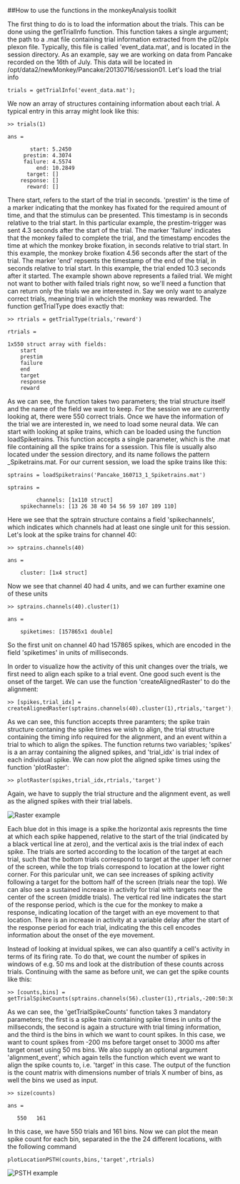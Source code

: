 ##How to use the functions in the monkeyAnalysis toolkit

The first thing to do is to load the information about the trials. This can be done using the getTrialInfo function. This function takes a single argument; the path to a .mat file containing trial information extracted from the pl2/plx plexon file. Typically, this file is called 'event_data.mat', and is located in the session directory. As an example, say we are working on data from Pancake recorded on the 16th of July. This data will be located in /opt/data2/newMonkey/Pancake/20130716/session01. Let's load the trial info

	trials = getTrialInfo('event_data.mat');

We now an array of structures containing information about each trial. A typical entry in this array might look like this:

	>> trials(1)

	ans = 

		   start: 5.2450
		 prestim: 4.3074
		 failure: 4.5574
			 end: 10.2849
		  target: []
		response: []
		  reward: []

There start, refers to the start of the trial in seconds. 'prestim' is the time of a marker indicating that the monkey has fixated for the required amount of time, and that the stimulus can be presented. This timestamp is in seconds relative to the trial start. In this particular example, the prestim-trigger was sent 4.3 seconds after the start of the trial. The marker 'failure' indicates that the monkey failed to complete the trial, and the timestamp encodes the time at which the monkey broke fixation, in seconds relative to trial start. In this example, the monkey broke fixation 4.56 seconds after the start of the trial. The marker 'end' repsents the timestamp of the end of the trial, in seconds relative to trial start. In this example, the trial ended 10.3 seconds after it started. 
The example shown above represents a failed trial. We might not want to bother with failed trials right now, so we'll need a function that can return only the trials we are interested in. Say we only want to analyze correct trials, meaning trial in whcich the monkey was rewarded. The function getTrialType does exactly that:

	>> rtrials = getTrialType(trials,'reward')

	rtrials = 

	1x550 struct array with fields:
		start
		prestim
		failure
		end
		target
		response
		reward

As we can see, the function takes two parameters; the trial structure itself and the name of the field we want to keep. For the session we are currently looking at, there were 550 correct trials. 
Once we have the information of the trial we are interested in, we need to load some neural data. We can start with looking at spike trains, which can be loaded using the function loadSpiketrains. This function accepts a single parameter, which is the .mat file containing all the spike trains for a ssession. This file is usually also located under the session directory, and its name follows the pattern <animal>_<date>_<session number>_Spiketrains.mat. For our current session, we load the spike trains like this:

	sptrains = loadSpiketrains('Pancake_160713_1_Spiketrains.mat')

	sptrains = 

			 channels: [1x110 struct]
		spikechannels: [13 26 38 40 54 56 59 107 109 110]

Here we see that the sptrain structure contains a field 'spikechannels', which indicates which channels had at least one single unit for this session. Let's look at the spike trains for channel 40:

	>> sptrains.channels(40)

	ans = 

		cluster: [1x4 struct]

Now we see that channel 40 had 4 units, and we can further examine one of these units


	>> sptrains.channels(40).cluster(1)

	ans = 

		spiketimes: [157865x1 double]

So the first unit on channel 40 had 157865 spikes, which are encoded in the field 'spiketimes' in units of milliseconds. 

In order to visualize how the activity of this unit changes over the trials, we first need to align each spike to a trial event. One good such event is the onset of the target. We can use the function 'createAlignedRaster' to do the alignment:

	>> [spikes,trial_idx] = createAlignedRaster(sptrains.channels(40).cluster(1),rtrials,'target');

As we can see, this function accepts three paramters; the spike train structure contaning the spike times we wish to align, the trial structure containing the timing info required for the alignment, and an event within a trial to which to align the spikes. The function returns two variables; 'spikes' is a an array containing the aligned spikes, and 'trial_idx' is trial index of each individual spike. We can now plot the aligned spike times using the function 'plotRaster':

	>> plotRaster(spikes,trial_idx,rtrials,'target')

Again, we have to supply the trial structure and the alignment event, as well as the aligned spikes with their trial labels.

![Raster example](http://bitbucket.org/rherikstad/monkeyanalysis/downloads/raster_example.png)

Each blue dot in this image is a spike.the horizontal axis represnts the time at which each spike happened, relative to the start of the trial (indicated by a black vertical line at zero), and the vertical axis is the trial index of each spike. The trials are sorted according to the location of the target at each trial, such that the bottom trials correspond to target at the upper left corner of the screen, while the top trials correspond to location at the lower right corner. For this paricular unit, we can see increases of spiking activity following a target for the bottom half of the screen (trials near the top). We can also see a sustained increase in activity for trial with targets near the center of the screen (middle trials). The vertical red line indicates the start of the response period, which is the cue for the monkey to make a response, indicating location of the target with an eye movement to that location. There is an increase in activity at a variable delay after the start of the response period for each trial, indicating the this cell encodes information about the onset of the eye movement.   

Instead of looking at invidual spikes, we can also quantify a cell's activity in terms of its firing rate. To do that, we count the number of spikes in windows of e.g. 50 ms and look at the distribution of these counts across trials. Continuing with the same as before unit, we can get the spike counts like this:

	>> [counts,bins] = getTrialSpikeCounts(sptrains.channels(56).cluster(1),rtrials,-200:50:3000,'alignment_event','target');

As we can see, the 'getTrialSpikeCounts' function takes 3 mandatory parameters; the first is a spike train containing spike times in units of the millseconds, the second is again a structure with trial timing information, and the third is the bins in which we want to count spikes. In this case, we want to count spikes from -200 ms before target onset to 3000 ms after target onset using 50 ms bins. We also supply an optional argument 'alignment_event', which again tells the function which event we want to align the spike counts to, i.e. 'target' in this case. The output of the function is the count matrix with dimensions number of trials X number of bins, as well the bins we used as input.

	>> size(counts)

	ans =

	   550   161

In this case, we have 550 trials and 161 bins.
Now we can plot the mean spike count for each bin, separated in the the 24 different locations, with the following command

	plotLocationPSTH(counts,bins,'target',rtrials)

![PSTH example](http://bitbucket.org/rherikstad/monkeyanalysis/downloads/psth_example.png)



